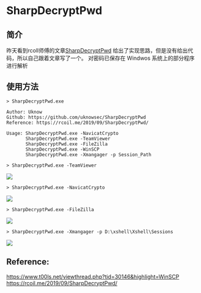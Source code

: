 # SharpDecryptPwd

## 简介

昨天看到rcoll师傅的文章[SharpDecryptPwd](https://rcoil.me/2019/09/SharpDecryptPwd/)
给出了实现思路，但是没有给出代码，所以自己跟着文章写了一个。
对密码已保存在 Windwos 系统上的部分程序进行解析

## 使用方法

```
> SharpDecryptPwd.exe

Author: Uknow
Github: https://github.com/uknowsec/SharpDecryptPwd
Reference: https://rcoil.me/2019/09/SharpDecryptPwd/

Usage: SharpDecryptPwd.exe -NavicatCrypto
       SharpDecryptPwd.exe -TeamViewer
       SharpDecryptPwd.exe -FileZilla
       SharpDecryptPwd.exe -WinSCP
       SharpDecryptPwd.exe -Xmangager -p Session_Path
```

```
> SharpDecryptPwd.exe -TeamViewer
```
![](https://github.com/uknowsec/SharpDecryptPwd/blob/master/Teamviewer.png)

```
> SharpDecryptPwd.exe -NavicatCrypto
```
![](https://github.com/uknowsec/SharpDecryptPwd/blob/master/NavicatCrypto.png)


```
> SharpDecryptPwd.exe -FileZilla
```
![](https://github.com/uknowsec/SharpDecryptPwd/blob/master/FTP.png)

```
> SharpDecryptPwd.exe -Xmangager -p D:\xshell\Xshell\Sessions
```
![](https://github.com/uknowsec/SharpDecryptPwd/blob/master/Xshell.png)

## Reference: 
https://www.t00ls.net/viewthread.php?tid=30146&highlight=WinSCP
https://rcoil.me/2019/09/SharpDecryptPwd/
